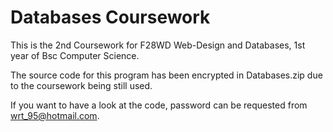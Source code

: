 # Databases Coursework 

This is the 2nd Coursework for F28WD Web-Design and Databases, 1st year of Bsc Computer Science.

The source code for this program has been encrypted in Databases.zip due to the coursework being still used. 

If you want to have a look at the code, password can be requested from wrt_95@hotmail.com.
